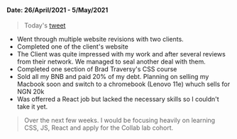 #### Date: 26/April/2021 - 5/May/2021

> Today's [tweet](https://twitter.com/umuks_/status/1389571798296113154?s=20)

- Went through multiple website revisions with two clients.
- Completed one of the client's website
- The Client was quite impressed with my work and after several reviews from their network. We managed to seal another deal with them.
- Completed one section of Brad Traversy's CSS course
- Sold all my BNB and paid 20% of my debt. Planning on selling my Macbook soon and switch to a chromebook (Lenovo 11e) whuch sells for NGN 20k
- Was offerred a React job but lacked the necessary skills so I couldn't take it yet.

> Over the next few weeks. I would be focusing heavily on learning CSS, JS, React and apply for the Collab lab cohort.
